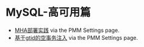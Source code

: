 # MySQL-高可用篇
- [MHA部署实践](1.MHA部署实践.md) via the PMM Settings page. 
- [基于gtid的空事务注入](2.基于gtid的空事务注入.md) via the PMM Settings page. 